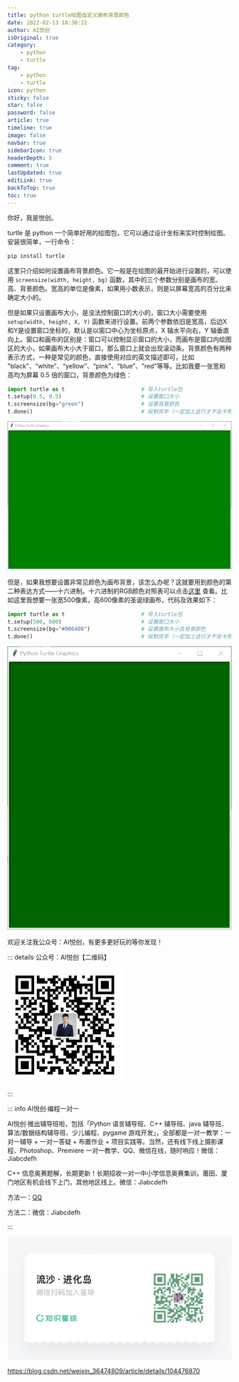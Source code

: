 ```yaml
---
title: python turtle绘图自定义画布背景颜色
date: 2022-02-13 18:30:22
author: AI悦创
isOriginal: true
category: 
    - python
    - turtle
tag:
    - python
    - turtle
icon: python
sticky: false
star: false
password: false
article: true
timeline: true
image: false
navbar: true
sidebarIcon: true
headerDepth: 5
comment: true
lastUpdated: true
editLink: true
backToTop: true
toc: true
---
```


你好，我是悦创。

turtle 是 python 一个简单好用的绘图包，它可以通过设计坐标来实时控制绘图。安装很简单，一行命令：
```python
pip install turtle
```

这里只介绍如何设置画布背景颜色。它一般是在绘图的最开始进行设置的，可以使用 `screensize(width, height, bg)` 函数，其中的三个参数分别是画布的宽、高、背景颜色。宽高的单位是像素，如果用小数表示，则是以屏幕宽高的百分比来确定大小的。

但是如果只设置画布大小，是没法控制窗口的大小的，窗口大小需要使用 `setup(width, height, X, Y)` 函数来进行设置。前两个参数依旧是宽高，后边X和Y是设置窗口坐标的，默认是以窗口中心为坐标原点，X 轴水平向右，Y 轴垂直向上。窗口和画布的区别是：窗口可以控制显示窗口的大小，而画布是窗口内绘图区的大小，如果画布大小大于窗口，那么窗口上就会出现滚动条。背景颜色有两种表示方式，一种是常见的颜色，直接使用对应的英文描述即可，比如 "black"、“white”、“yellow”、“pink”、“blue”、"red"等等。比如我要一张宽和高均为屏幕 0.5 倍的窗口，背景颜色为绿色：

```python
import turtle as t                        # 导入turtle包
t.setup(0.5, 0.5)                         # 设置窗口大小
t.screensize(bg="green")                  # 设置背景颜色
t.done()                                  # 绘制完毕（一定加上这行才不会卡死）
```

![在这里插入图片描述](./18.assets/5c33e25029b14b7f8c90726de97ede85.png)

但是，如果我想要设置非常见颜色为画布背景，该怎么办呢？这就要用到颜色的第二种表达方式——十六进制。十六进制的RGB颜色对照表可以点击[这里](http://www.360doc.com/content/16/0815/21/15780979_583463998.shtml) 查看。比如这里我想要一张宽500像素，高600像素的圣诞绿画布，代码及效果如下：

```python
import turtle as t                        # 导入turtle包
t.setup(500, 600)                         # 设置窗口大小
t.screensize(bg="#006400")                # 设置画布大小及背景颜色
t.done()                                  # 绘制完毕（一定加上这行才不会卡死）
```

![在这里插入图片描述](./18.assets/8069bbc505294217844e82583123700c.png)





欢迎关注我公众号：AI悦创，有更多更好玩的等你发现！

::: details 公众号：AI悦创【二维码】

![](/gzh.jpg)

:::

::: info AI悦创·编程一对一

AI悦创·推出辅导班啦，包括「Python 语言辅导班、C++ 辅导班、java 辅导班、算法/数据结构辅导班、少儿编程、pygame 游戏开发」，全部都是一对一教学：一对一辅导 + 一对一答疑 + 布置作业 + 项目实践等。当然，还有线下线上摄影课程、Photoshop、Premiere 一对一教学、QQ、微信在线，随时响应！微信：Jiabcdefh

C++ 信息奥赛题解，长期更新！长期招收一对一中小学信息奥赛集训，莆田、厦门地区有机会线下上门，其他地区线上。微信：Jiabcdefh

方法一：[QQ](http://wpa.qq.com/msgrd?v=3&uin=1432803776&site=qq&menu=yes)

方法二：微信：Jiabcdefh

:::

![](/zsxq.jpg)

https://blog.csdn.net/weixin_36474809/article/details/104476870

